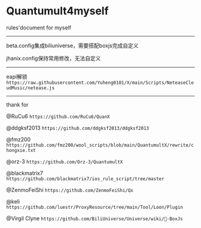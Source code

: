 # Quantumult4myself
rules'document for myself

___
beta.config集成biliuniverse，需要搭配boxjs完成自定义

jhanix.config保持常用修改，无法自定义

___
eapi解锁 `https://raw.githubusercontent.com/Yuheng0101/X/main/Scripts/NeteaseCloudMusic/netease.js`

---
thank for

@RuCu6 `https://github.com/RuCu6/QuanX`

@ddgksf2013 `https://github.com/ddgksf2013/ddgksf2013`

@fmz200 `https://github.com/fmz200/wool_scripts/blob/main/QuantumultX/rewrite/chongxie.txt`

@orz-3 `https://github.com/Orz-3/QuantumultX`

@blackmatrix7 `https://github.com/blackmatrix7/ios_rule_script/tree/master`

@ZenmoFeiShi `https://github.com/ZenmoFeiShi/Qx`

@keli `https://github.com/luestr/ProxyResource/tree/main/Tool/Loon/Plugin`

@Virgil Clyne `https://github.com/BiliUniverse/Universe/wiki/🧰-BoxJs`
